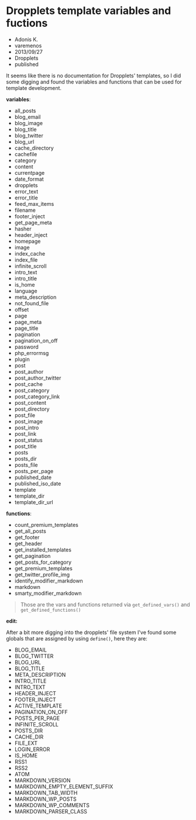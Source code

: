 # Dropplets template variables and fuctions
- Adonis K.
- varemenos
- 2013/09/27
- Dropplets
- published

It seems like there is no documentation for Dropplets' templates, so I did some digging and found the variables and functions that can be used for template development.

__variables__:

* all_posts
* blog\_email
* blog\_image
* blog\_title
* blog\_twitter
* blog\_url
* cache\_directory
* cachefile
* category
* content
* currentpage
* date\_format
* dropplets
* error\_text
* error\_title
* feed\_max\_items
* filename
* footer\_inject
* get\_page\_meta
* hasher
* header\_inject
* homepage
* image
* index\_cache
* index\_file
* infinite\_scroll
* intro\_text
* intro\_title
* is\_home
* language
* meta\_description
* not\_found\_file
* offset
* page
* page\_meta
* page\_title
* pagination
* pagination\_on\_off
* password
* php\_errormsg
* plugin
* post
* post\_author
* post\_author\_twitter
* post\_cache
* post\_category
* post\_category\_link
* post\_content
* post\_directory
* post\_file
* post\_image
* post\_intro
* post\_link
* post\_status
* post\_title
* posts
* posts\_dir
* posts\_file
* posts\_per\_page
* published\_date
* published\_iso\_date
* template
* template\_dir
* template\_dir\_url

__functions__:

* count\_premium\_templates
* get\_all\_posts
* get\_footer
* get\_header
* get\_installed\_templates
* get\_pagination
* get\_posts\_for\_category
* get\_premium\_templates
* get\_twitter\_profile\_img
* identify\_modifier\_markdown
* markdown
* smarty\_modifier\_markdown

> Those are the vars and functions returned via `get_defined_vars()` and `get_defined_functions()`

__edit:__

After a bit more digging into the dropplets' file system I've found some globals that are assigned by using `define()`, here they are:

* BLOG_EMAIL
* BLOG_TWITTER
* BLOG_URL
* BLOG_TITLE
* META_DESCRIPTION
* INTRO_TITLE
* INTRO_TEXT
* HEADER_INJECT
* FOOTER_INJECT
* ACTIVE_TEMPLATE
* PAGINATION\_ON_OFF
* POSTS\_PER_PAGE
* INFINITE_SCROLL
* POSTS_DIR
* CACHE_DIR
* FILE_EXT
* LOGIN_ERROR
* IS_HOME
* RSS1
* RSS2
* ATOM
* MARKDOWN_VERSION
* MARKDOWN\_EMPTY\_ELEMENT_SUFFIX
* MARKDOWN\_TAB_WIDTH
* MARKDOWN\_WP_POSTS
* MARKDOWN\_WP_COMMENTS
* MARKDOWN\_PARSER_CLASS
